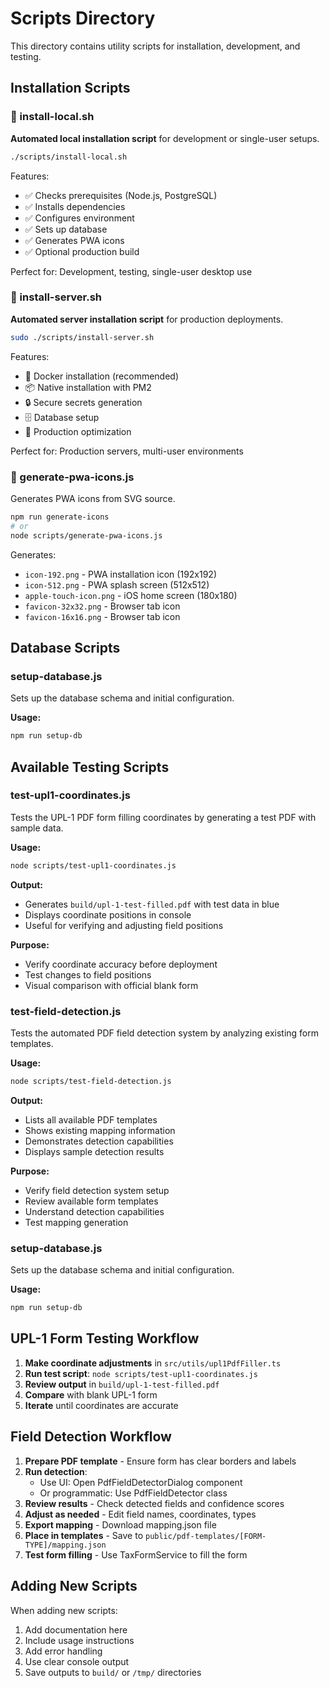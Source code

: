 # Scripts Directory

This directory contains utility scripts for installation, development, and testing.

## Installation Scripts

### 🚀 install-local.sh
**Automated local installation script** for development or single-user setups.

```bash
./scripts/install-local.sh
```

Features:
- ✅ Checks prerequisites (Node.js, PostgreSQL)
- ✅ Installs dependencies
- ✅ Configures environment
- ✅ Sets up database
- ✅ Generates PWA icons
- ✅ Optional production build

Perfect for: Development, testing, single-user desktop use

### 🏢 install-server.sh
**Automated server installation script** for production deployments.

```bash
sudo ./scripts/install-server.sh
```

Features:
- 🐳 Docker installation (recommended)
- 📦 Native installation with PM2
- 🔒 Secure secrets generation
- 🗄️ Database setup
- 🎯 Production optimization

Perfect for: Production servers, multi-user environments

### 📱 generate-pwa-icons.js
Generates PWA icons from SVG source.

```bash
npm run generate-icons
# or
node scripts/generate-pwa-icons.js
```

Generates:
- `icon-192.png` - PWA installation icon (192x192)
- `icon-512.png` - PWA splash screen (512x512)
- `apple-touch-icon.png` - iOS home screen (180x180)
- `favicon-32x32.png` - Browser tab icon
- `favicon-16x16.png` - Browser tab icon

## Database Scripts

### setup-database.js
Sets up the database schema and initial configuration.

**Usage:**
```bash
npm run setup-db
```

## Available Testing Scripts

### test-upl1-coordinates.js

Tests the UPL-1 PDF form filling coordinates by generating a test PDF with sample data.

**Usage:**
```bash
node scripts/test-upl1-coordinates.js
```

**Output:**
- Generates `build/upl-1-test-filled.pdf` with test data in blue
- Displays coordinate positions in console
- Useful for verifying and adjusting field positions

**Purpose:**
- Verify coordinate accuracy before deployment
- Test changes to field positions
- Visual comparison with official blank form

### test-field-detection.js

Tests the automated PDF field detection system by analyzing existing form templates.

**Usage:**
```bash
node scripts/test-field-detection.js
```

**Output:**
- Lists all available PDF templates
- Shows existing mapping information
- Demonstrates detection capabilities
- Displays sample detection results

**Purpose:**
- Verify field detection system setup
- Review available form templates
- Understand detection capabilities
- Test mapping generation

### setup-database.js

Sets up the database schema and initial configuration.

**Usage:**
```bash
npm run setup-db
```

## UPL-1 Form Testing Workflow

1. **Make coordinate adjustments** in `src/utils/upl1PdfFiller.ts`
2. **Run test script**: `node scripts/test-upl1-coordinates.js`
3. **Review output** in `build/upl-1-test-filled.pdf`
4. **Compare** with blank UPL-1 form
5. **Iterate** until coordinates are accurate

## Field Detection Workflow

1. **Prepare PDF template** - Ensure form has clear borders and labels
2. **Run detection**:
   - Use UI: Open PdfFieldDetectorDialog component
   - Or programmatic: Use PdfFieldDetector class
3. **Review results** - Check detected fields and confidence scores
4. **Adjust as needed** - Edit field names, coordinates, types
5. **Export mapping** - Download mapping.json file
6. **Place in templates** - Save to `public/pdf-templates/[FORM-TYPE]/mapping.json`
7. **Test form filling** - Use TaxFormService to fill the form

## Adding New Scripts

When adding new scripts:

1. Add documentation here
2. Include usage instructions
3. Add error handling
4. Use clear console output
5. Save outputs to `build/` or `/tmp/` directories
